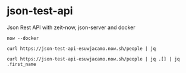 # json-test-api
Json Rest API with zeit-now, json-server and docker

`now --docker`

`curl https://json-test-api-esuwjacamo.now.sh/people | jq`

`curl https://json-test-api-esuwjacamo.now.sh/people | jq .[] | jq .first_name`
